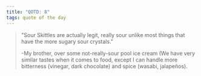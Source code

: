 ```yaml
---
title: "QOTD: 8"
tags: quote of the day
---
```


> "Sour Skittles are actually legit, really sour unlike most things that have the more sugary sour crystals."
>
> -My brother, over some not-really-sour pool ice cream
> (We have very similar tastes when it comes to food, except I can handle more bitterness (vinegar, dark chocolate) and spice (wasabi, jalapeños).

